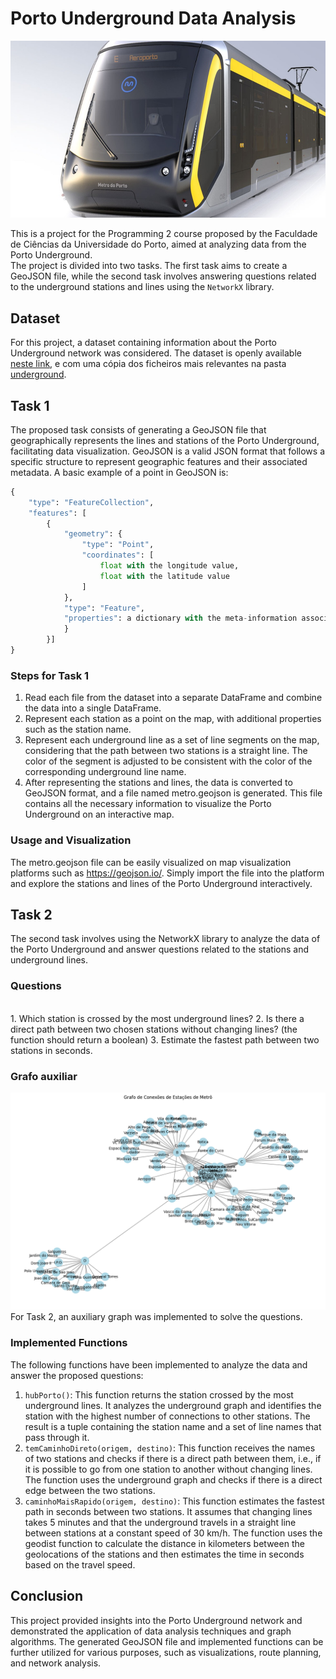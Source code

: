 # Porto Underground Data Analysis
![linhas_metro](metro_do_porto.png)

This is a project for the Programming 2 course proposed by the Faculdade de Ciências da Universidade do Porto, aimed at analyzing data from the Porto Underground.
<br> 
The project is divided into two tasks. The first task aims to create a GeoJSON file, while the second task involves answering questions related to the underground stations and lines using the `NetworkX` library.

## Dataset
For this project, a dataset containing information about the Porto Underground network was considered. The dataset is openly available [neste link](https://opendata.porto.digital/ne/dataset/horarios-paragens-e-rotas-em-formato-gtfs), e com uma cópia dos ficheiros mais relevantes na pasta [underground](metro).

## Task 1

The proposed task consists of generating a GeoJSON file that geographically represents the lines and stations of the Porto Underground, facilitating data visualization. GeoJSON is a valid JSON format that follows a specific structure to represent geographic features and their associated metadata. A basic example of a point in GeoJSON is:
```python
{
    "type": "FeatureCollection", 
    "features": [
        {
            "geometry": {
                "type": "Point", 
                "coordinates": [
                    float with the longitude value, 
                    float with the latitude value
                ]
            }, 
            "type": "Feature", 
            "properties": a dictionary with the meta-information associated with the geographic point
            }
        }]
}
```
  
### Steps for Task 1
  
1. Read each file from the dataset into a separate DataFrame and combine the data into a single DataFrame.
2. Represent each station as a point on the map, with additional properties such as the station name.
3. Represent each underground line as a set of line segments on the map, considering that the path between two stations is a straight line. The color of the segment is adjusted to be consistent with the color of the corresponding underground line name.
4. After representing the stations and lines, the data is converted to GeoJSON format, and a file named metro.geojson is generated. This file contains all the necessary information to visualize the Porto Underground on an interactive map.
  
### Usage and Visualization
  
The metro.geojson file can be easily visualized on map visualization platforms such as <https://geojson.io/>. Simply import the file into the platform and explore the stations and lines of the Porto Underground interactively.

## Task 2

The second task involves using the NetworkX library to analyze the data of the Porto Underground and answer questions related to the stations and underground lines.

### Questions
<br>
1. Which station is crossed by the most underground lines?
2. Is there a direct path between two chosen stations without changing lines? (the function should return a boolean)
3. Estimate the fastest path between two stations in seconds.

### Grafo auxiliar
![Matro Graph](download.png)
<br>
For Task 2, an auxiliary graph was implemented to solve the questions.

### Implemented Functions
The following functions have been implemented to analyze the data and answer the proposed questions:
<br>
1. `hubPorto()`: This function returns the station crossed by the most underground lines. It analyzes the underground graph and identifies the station with the highest number of connections to other stations. The result is a tuple containing the station name and a set of line names that pass through it.
2. `temCaminhoDireto(origem, destino)`: This function receives the names of two stations and checks if there is a direct path between them, i.e., if it is possible to go from one station to another without changing lines. The function uses the underground graph and checks if there is a direct edge between the two stations.
3. `caminhoMaisRapido(origem, destino)`: This function estimates the fastest path in seconds between two stations. It assumes that changing lines takes 5 minutes and that the underground travels in a straight line between stations at a constant speed of 30 km/h. The function uses the geodist function to calculate the distance in kilometers between the geolocations of the stations and then estimates the time in seconds based on the travel speed.

## Conclusion

This project provided insights into the Porto Underground network and demonstrated the application of data analysis techniques and graph algorithms. The generated GeoJSON file and implemented functions can be further utilized for various purposes, such as visualizations, route planning, and network analysis.
